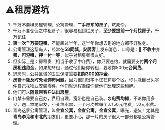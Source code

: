 # :warning:租房避坑

1. 千万不要租房屋管理，公寓管理，**二手房东的房子**，坑死你。
2. 千万不要仓促之中租房子，很容易租到烂房子，**至少要提前一个月找房子**，千万记住！
3. **第一次千万要短租**，不能超过半年，这半年你想去别的地方都不好脱身。
4.  公寓管理这帮鸟人，经常在**58同城，安居客**上发布消息，口号是：:anger: **不收中介费，可短租，押一付一等**，似乎对租房者很友好。
   1. 但实际上是：房租贵（相当于收了中介费），你只要违约，就需要支付**两个月房租违约金**，如果想转租，通过他们帮你转租，要收你500元**合同费**。
   2. 退房时，公共区域的卫生保洁需要**扣你300的押金**。
   3. **房管不能及时处理你的问题**，因为他们根本不住在你那个区，你只能自己买零件自己找物业安装零件，他们就远程操控你帮他们处理这些琐碎。
   4. 他们可以**随意带客户进出房屋**。
   5. 门禁卡需要自己办，费用自理，宽带也是自己装。**水电费均摊**，不论你用多少，遇上煞笔室友，不关热水器，一个月均摊每个人150元电费，50元水费。
   6.  青岛这家公寓管理，叫**金宣公寓，金宣公寓，金宣公寓**，曝光，避坑！尤其是**青岛李沧和市北的**朋友们，更要小心，那一片的房子很大一部分都是公寓管理。